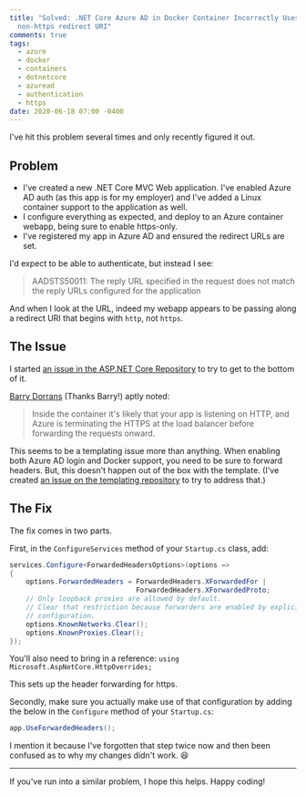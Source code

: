 ```yaml
---
title: "Solved: .NET Core Azure AD in Docker Container Incorrectly Uses a
  non-https redirect URI"
comments: true
tags:
  - azure
  - docker
  - containers
  - dotnetcore
  - azuread
  - authentication
  - https
date: 2020-06-18 07:00 -0400
---
```

I've hit this problem several times and only recently figured it out.

## Problem

* I've created a new .NET Core MVC Web application. I've enabled Azure AD auth (as this app is for my employer) and I've added a Linux container support to the application as well.
* I configure everything as expected, and deploy to an Azure container webapp, being sure to enable https-only.
* I've registered my app in Azure AD and ensured the redirect URLs are set.

I'd expect to be able to authenticate, but instead I see:

> AADSTS50011: The reply URL specified in the request does not match the reply URLs configured for the application

And when I look at the URL, indeed my webapp appears to be passing along a redirect URI that begins with `http`, not `https`. 

## The Issue

I started [an issue in the ASP.NET Core Repository](https://github.com/dotnet/aspnetcore/issues/22572) to try to get to the bottom of it. 

[Barry Dorrans](https://twitter.com/blowdart) (Thanks Barry!)  aptly noted:

> Inside the container it's likely that your app is listening on HTTP, and Azure is terminating the HTTPS at the load balancer before forwarding the requests onward.

This seems to be a templating issue more than anything. When enabling both Azure AD login and Docker support, you need to be sure to forward headers. But, this doesn't happen out of the box with the template. (I've created [an issue on the templating repository](https://github.com/dotnet/templating/issues/2394) to try to address that.)

## The Fix 

The fix comes in two parts.

First, in the `ConfigureServices` method of your `Startup.cs` class, add:

```csharp
services.Configure<ForwardedHeadersOptions>(options =>
{
	options.ForwardedHeaders = ForwardedHeaders.XForwardedFor |
							   ForwardedHeaders.XForwardedProto;
	// Only loopback proxies are allowed by default.
	// Clear that restriction because forwarders are enabled by explicit 
	// configuration.
	options.KnownNetworks.Clear();
	options.KnownProxies.Clear();
});
```

You'll also need to bring in a reference: `using Microsoft.AspNetCore.HttpOverrides;` 

This sets up the header forwarding for https.

Secondly, make sure you actually make use of that configuration by adding the below in the `Configure` method of your `Startup.cs`:

```csharp
app.UseForwardedHeaders();
```

I mention it because I've forgotten that step twice now and then been confused as to why my changes didn't work. :laughing:

---

If you've run into a similar problem, I hope this helps. Happy coding!
